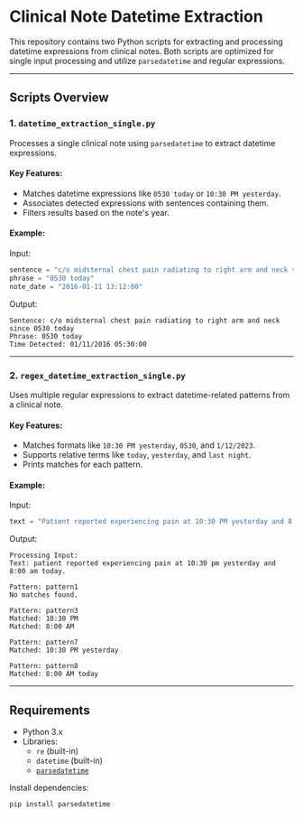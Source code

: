 # Clinical Note Datetime Extraction

This repository contains two Python scripts for extracting and processing datetime expressions from clinical notes. Both scripts are optimized for single input processing and utilize `parsedatetime` and regular expressions.

---

## Scripts Overview

### 1. `datetime_extraction_single.py`
Processes a single clinical note using `parsedatetime` to extract datetime expressions.

#### Key Features:
- Matches datetime expressions like `0530 today` or `10:30 PM yesterday`.
- Associates detected expressions with sentences containing them.
- Filters results based on the note's year.

#### Example:
Input:
```python
sentence = "c/o midsternal chest pain radiating to right arm and neck since 0530 today."
phrase = "0530 today"
note_date = "2016-01-11 13:12:00"
```

Output:
```plaintext
Sentence: c/o midsternal chest pain radiating to right arm and neck since 0530 today
Phrase: 0530 today
Time Detected: 01/11/2016 05:30:00
```

---

### 2. `regex_datetime_extraction_single.py`
Uses multiple regular expressions to extract datetime-related patterns from a clinical note.

#### Key Features:
- Matches formats like `10:30 PM yesterday`, `0530`, and `1/12/2023`.
- Supports relative terms like `today`, `yesterday`, and `last night`.
- Prints matches for each pattern.

#### Example:
Input:
```python
text = "Patient reported experiencing pain at 10:30 PM yesterday and 8:00 AM today."
```

Output:
```plaintext
Processing Input:
Text: patient reported experiencing pain at 10:30 pm yesterday and 8:00 am today.

Pattern: pattern1
No matches found.

Pattern: pattern3
Matched: 10:30 PM
Matched: 8:00 AM

Pattern: pattern7
Matched: 10:30 PM yesterday

Pattern: pattern8
Matched: 8:00 AM today
```

---

## Requirements

- Python 3.x
- Libraries:
  - `re` (built-in)
  - `datetime` (built-in)
  - [`parsedatetime`](https://pypi.org/project/parsedatetime/)

Install dependencies:
```bash
pip install parsedatetime
```
